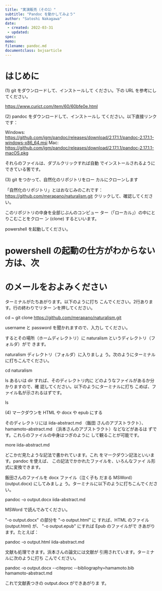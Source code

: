 ```yaml
---
title: "実演販売（その1）"
subtitle: "Pandoc を動かしてみよう"
author: "Satoshi Nakagawa"
date:
 - created: 2022-03-31
 - updated: 
spec: 
memo: 
filename: pandoc.md
documentclass: bxjsarticle
---
```


# はじめに


(1) git をダウンロードして、インストールして
ください。下の URL を参考にしてください。

https://www.curict.com/item/60/60bfe0e.html

(2) pandoc をダウンロードして、インストールし
てください。以下直接リンクです：

Windows: https://github.com/jgm/pandoc/releases/download/2.17.1.1/pandoc-2.17.1.1-windows-x86_64.msi
Mac: https://github.com/jgm/pandoc/releases/download/2.17.1.1/pandoc-2.17.1.1-macOS.pkg

それらのファイルは、ダブルクリックすれば自動
でインストールされるようにできている筈です。

(3) git をつかって、自然化のリポジトリをロー
カルにクローンします

「自然化のリポジトリ」とはおなじみのこれです：
https://github.com/merapano/naturalism.git
クリックして、確認してください。

このリポジトリの中身を全部じぶんのコンピュー
ター（「ローカル」）の中にとりこむことをクロー
ン (clone) するといいます。

powershell を起動してください。

# powershell の起動の仕方がわからない方は、次
# のメールをおよみください

ターミナルがたちあがります。以下のように打ち
こんでください。2行あります。行の終わりでリター
ンを押してください。

cd ~
git clone https://github.com/merapano/naturalism.git

username と password を聞かれますので、入力し
てください。

するとその場所（ホームディレクトリ）に
naturalism というディレクトリ（フォルダ）がで
きます。

naturalism ディレクトリ（フォルダ）に入りましょ
う。次のようにターミナルに打ちこんでください。

cd naturalism

ls あるいは dir すれば、そのディレクトリ内に
どのようなファイルがあるか分かりますので、確
認してください。以下のようにターミナルに打ち
こめば、ファイル名が示されるはずです。

ls

(4) マークダウンを HTML や docx や epub にする

そのディレクトリには iida-abstract.md （飯田
さんのアブストラクト）、hamamoto-abstract.md
（浜本さんのアブストラクト）などなどがあるは
ずです。これらのファイルの中身はつぎのように
して観ることが可能です。

more iida-abstract.md

どこかだ見たような記法で書かれています。これ
をマークダウン記法といいます。pandoc を使えば、
この記法でかかれたファイルを、いろんなファイ
ル形式に変換できます。

飯田さんのファイルを docx ファイル（泣く子も
だまる MSWord） (output.docx) にしてみましょ
う。ターミナルに以下のように打ちこんでくださ
い。

pandoc -o output.docx iida-abstract.md

MSWord で読んでみてください。

"-o output.docx" の部分を "-o output.html" に
すれば、HTML のファイル (output.html) が、
"-o output.epub" にすれば Epub のファイルがで
きあがります。たとえば：

pandoc -o output.html iida-abstract.md

文献も処理できます。浜本さんの論文には文献が
引用されています。ターミナルに次のように打ち
こんでください。

pandoc -o output.docx --citeproc --bibliography=hamamoto.bib hamamoto-abstract.md

これで文献表つきの output.docx ができあがりま
す。



